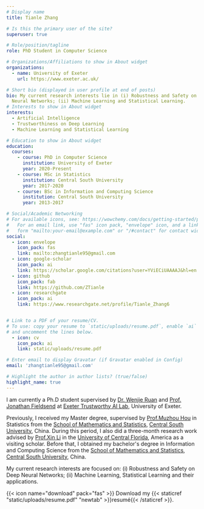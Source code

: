 ```yaml
---
# Display name
title: Tianle Zhang

# Is this the primary user of the site?
superuser: true

# Role/position/tagline
role: PhD Student in Computer Science

# Organizations/Affiliations to show in About widget
organizations:
  - name: University of Exeter
    url: https://www.exeter.ac.uk/

# Short bio (displayed in user profile at end of posts)
bio: My current research interests lie in (i) Robustness and Safety on Deep
  Neural Networks; (ii) Machine Learning and Statistical Learning.
# Interests to show in About widget
interests:
  - Artificial Intelligence
  - Trustworthiness on Deep Learning
  - Machine Learning and Statistical Learning

# Education to show in About widget
education:
  courses:
    - course: PhD in Computer Science
      institution: University of Exeter
      year: 2020-Present
    - course: MSc in Statistics
      institution: Central South University
      year: 2017-2020
    - course: BSc in Information and Computing Science
      institution: Central South University
      year: 2013-2017

# Social/Academic Networking
# For available icons, see: https://wowchemy.com/docs/getting-started/page-builder/#icons
#   For an email link, use "fas" icon pack, "envelope" icon, and a link in the
#   form "mailto:your-email@example.com" or "/#contact" for contact widget.
social:
  - icon: envelope
    icon_pack: fas
    link: mailto:zhangtianle95@gmail.com
  - icon: google-scholar
    icon_pack: ai
    link: https://scholar.google.com/citations?user=YViECiUAAAAJ&hl=en
  - icon: github
    icon_pack: fab
    link: https://github.com/ZTianle
  - icon: researchgate
    icon_pack: ai
    link: https://www.researchgate.net/profile/Tianle_Zhang6


# Link to a PDF of your resume/CV.
# To use: copy your resume to `static/uploads/resume.pdf`, enable `ai` icons in `params.toml`,
# and uncomment the lines below.
  - icon: cv
    icon_pack: ai
    link: static/uploads/resume.pdf

# Enter email to display Gravatar (if Gravatar enabled in Config)
email: 'zhangtianle95@gmail.com'

# Highlight the author in author lists? (true/false)
highlight_name: true
---
```


I am currently a Ph.D student supervised by <a href="http://wenjieruan.com/">Dr. Wenjie Ruan</a>  and <a href="http://emps.exeter.ac.uk/computer-science/staff/jefields">Prof. Jonathan Fieldsend</a> at <a href="https://trustai.uk/"> Exeter Trustworthy AI Lab</a>, University of Exeter. 

Previously, I received my Master degree, supervised by <a href="https://faculty.csu.edu.cn/houmuzhou/en/index.htm">Prof.Muzhou Hou</a> in Statistics from the <a href="https://math.csu.edu.cn/"> School of Mathematics and Statistics</a>, <a href="http://en.csu.edu.cn/">Central South University</a>, China. During this period, I also did a three-month research work advised by <a href="https://sciences.ucf.edu/math/xli/">Prof.Xin Li</a> in the <a href="ucf.edu"> University of Central Florida</a>, America as a visiting scholar. Before that, I obtained my bachelor's degree in Information and Computing Science from the <a href="https://math.csu.edu.cn/"> School of Mathematics and Statistics</a>, <a href="http://en.csu.edu.cn/">Central South University</a>, China.

My current research interests are focused on: (i) Robustness and Safety on Deep Neural Networks; (ii) Machine Learning, Statistical Learning and their applications.

{{< icon name="download" pack="fas" >}} Download my {{< staticref "static/uploads/resume.pdf" "newtab" >}}resumé{{< /staticref >}}.
